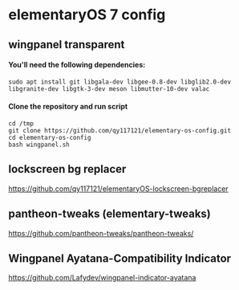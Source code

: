 # elementaryOS 7 config

## wingpanel transparent

#### You'll need the following dependencies:

    sudo apt install git libgala-dev libgee-0.8-dev libglib2.0-dev libgranite-dev libgtk-3-dev meson libmutter-10-dev valac
 
#### Clone the repository and run script
    cd /tmp
    git clone https://github.com/qy117121/elementary-os-config.git
    cd elementary-os-config
    bash wingpanel.sh
    
## lockscreen bg replacer
 https://github.com/qy117121/elementaryOS-lockscreen-bgreplacer
 
## pantheon-tweaks (elementary-tweaks)
 https://github.com/pantheon-tweaks/pantheon-tweaks/

## Wingpanel Ayatana-Compatibility Indicator
 https://github.com/Lafydev/wingpanel-indicator-ayatana
